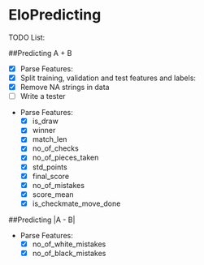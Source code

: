 # EloPredicting
TODO List:

##Predicting A + B

  - [x] Parse Features:
  - [x] Split training, validation and test features and labels:
  - [x] Remove NA strings in data
  - [ ] Write a tester

* Parse Features:
  - [x] is_draw
  - [x] winner
  - [x] match_len
  - [x] no_of_checks
  - [x] no_of_pieces_taken
  - [x] std_points
  - [x] final_score
  - [x] no_of_mistakes
  - [x] score_mean
  - [x] is_checkmate_move_done

##Predicting |A - B|

* Parse Features:
  - [x] no_of_white_mistakes
  - [x] no_of_black_mistakes
